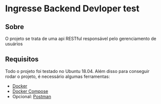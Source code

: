 # Ingresse Backend Devloper test

## Sobre

O projeto se trata de uma api RESTful responsável pelo gerenciamento de usuários

## Requisitos

Todo o projeto foi testado no Ubuntu 18.04. Além disso para conseguir rodar o projeto, é necessário algumas ferramentas:

- [Docker](https://www.docker.com/)
- [Docker Compose](https://docs.docker.com/compose/)
- Opcional: [Postman](https://www.getpostman.com/)